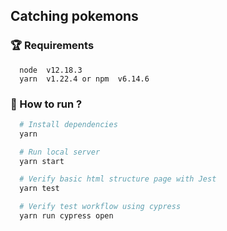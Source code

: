 ## Catching pokemons

### 🏆 Requirements

```
  node  v12.18.3
  yarn  v1.22.4 or npm  v6.14.6
```

### 🚀 How to run ?

```sh
  # Install dependencies
  yarn

  # Run local server
  yarn start

  # Verify basic html structure page with Jest
  yarn test

  # Verify test workflow using cypress
  yarn run cypress open

```

